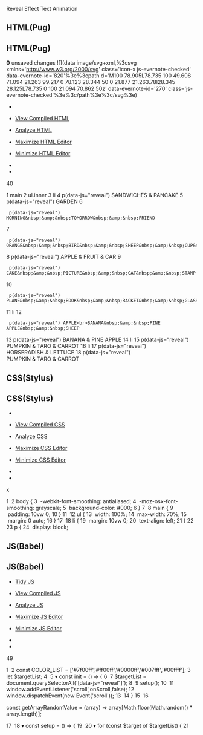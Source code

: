 Reveal Effect Text Animation

## HTML(Pug)

## HTML(Pug)

**0** unsaved changes ![](data:image/svg+xml,%3csvg xmlns='http://www.w3.org/2000/svg' class='icon-x js-evernote-checked' data-evernote-id='820'%3e%3cpath d='M100 78.905L78.735 100 49.608 71.094 21.263 99.217 0 78.123 28.344 50 0 21.877 21.263.78l28.345 28.125L78.735 0 100 21.094 70.862 50z' data-evernote-id='270' class='js-evernote-checked'%3e%3c/path%3e%3c/svg%3e)

-

- [View Compiled HTML](https://codepen.io/okawa-h/pen/qGJMMo#0)
- [Analyze HTML](https://codepen.io/okawa-h/pen/qGJMMo#0)
- [Maximize HTML Editor](https://codepen.io/okawa-h/pen/qGJMMo#0)
- [Minimize HTML Editor](https://codepen.io/okawa-h/pen/qGJMMo#0)

-
-

40

1
main
2
 ul.inner
3
   li
4
     p(data-js="reveal") SANDWICHES&nbsp;&amp;&nbsp;PANCAKE
5
     p(data-js="reveal") GARDEN
6

     p(data-js="reveal") MORNING&nbsp;&amp;&nbsp;TOMORROW&nbsp;&amp;&nbsp;FRIEND

7

     p(data-js="reveal") ORANGE&nbsp;&amp;&nbsp;BIRD&nbsp;&amp;&nbsp;SHEEP&nbsp;&amp;&nbsp;CUP&nbsp;&amp;&nbsp;BUS

8
     p(data-js="reveal") APPLE&nbsp;&amp;&nbsp;FRUIT&nbsp;&amp;&nbsp;CAR
9

     p(data-js="reveal") CAKE&nbsp;&amp;&nbsp;PICTURE&nbsp;&amp;&nbsp;CAT&nbsp;&amp;&nbsp;STAMP

10

     p(data-js="reveal") PLANE&nbsp;&amp;&nbsp;BOOK&nbsp;&amp;&nbsp;RACKET&nbsp;&amp;&nbsp;GLASS&nbsp;&amp;&nbsp;BED

11
   li
12

     p(data-js="reveal") APPLE<br>BANANA&nbsp;&amp;&nbsp;PINE APPLE&nbsp;&amp;&nbsp;SHEEP

13
     p(data-js="reveal") BANANA&nbsp;&amp;&nbsp;PINE APPLE
14
   li
15
     p(data-js="reveal") PUMPKIN&nbsp;&amp;&nbsp;TARO&nbsp;&amp;&nbsp;CARROT
16
   li
17
     p(data-js="reveal") HORSERADISH&nbsp;&amp;&nbsp;LETTUCE
18
     p(data-js="reveal") PUMPKIN&nbsp;&amp;&nbsp;TARO&nbsp;&amp;&nbsp;CARROT

## CSS(Stylus)

## CSS(Stylus)

-

- [View Compiled CSS](https://codepen.io/okawa-h/pen/qGJMMo#0)
- [Analyze CSS](https://codepen.io/okawa-h/pen/qGJMMo#0)
- [Maximize CSS Editor](https://codepen.io/okawa-h/pen/qGJMMo#0)
- [Minimize CSS Editor](https://codepen.io/okawa-h/pen/qGJMMo#0)

-
-

​x

1
​
2
body {
3
 -webkit-font-smoothing: antialiased;
4
 -moz-osx-font-smoothing: grayscale;
5
 background-color: #000;
6
}
7
​
8
main {
9
 padding: 10vw  0;
10
}
11
​
12
ul {
13
 width: 100%;
14
 max-width: 70%;
15
 margin: 0  auto;
16
}
17
​
18
li {
19
 margin: 10vw  0;
20
 text-align: left;
21
}
22
​
23
p {
24
 display: block;

## JS(Babel)

## JS(Babel)

- [Tidy JS](https://codepen.io/okawa-h/pen/qGJMMo#0)
- [View Compiled JS](https://codepen.io/okawa-h/pen/qGJMMo#0)
- [Analyze JS](https://codepen.io/okawa-h/pen/qGJMMo#0)
- [Maximize JS Editor](https://codepen.io/okawa-h/pen/qGJMMo#0)
- [Minimize JS Editor](https://codepen.io/okawa-h/pen/qGJMMo#0)

-
-

49

1
​
2
const  COLOR_LIST  = ['#7f00ff','#ff00ff','#0000ff','#007fff','#00ffff'];
3
let  $targetList;
4
​
5
▾
const  init  = () => {
6
​
7
 $targetList  =  document.querySelectorAll('[data-js="reveal"]');
8
​
9
 setup();
10
​
11
 window.addEventListener('scroll',onScroll,false);
12
 window.dispatchEvent(new  Event('scroll'));
13
​
14
}
15
​
16

const  getArrayRandomValue  = (array) =>  array[Math.floor(Math.random() *  array.length)];

17
​
18
▾
const  setup  = () => {
19
​
20
▾
 for (const  $target  of  $targetList) {
21
​